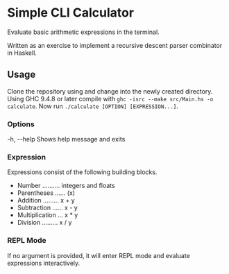 # Simple CLI Calculator

Evaluate basic arithmetic expressions in the terminal.

Written as an exercise to implement a recursive descent parser combinator in Haskell.

## Usage

Clone the repository using and change into the newly created directory. Using GHC 9.4.8 or later compile with `ghc -isrc --make src/Main.hs -o calculate`. Now run `./calculate [OPTION] [EXPRESSION...]`.

### Options

-h, --help    Shows help message and exits

### Expression

Expressions consist of the following building blocks.

- Number  .......... integers and floats
- Parentheses ...... (x)
- Addition ......... x + y
- Subtraction ...... x - y
- Multiplication ... x * y
- Division ......... x / y

### REPL Mode

If no argument is provided, it will enter REPL mode and evaluate expressions interactively.

